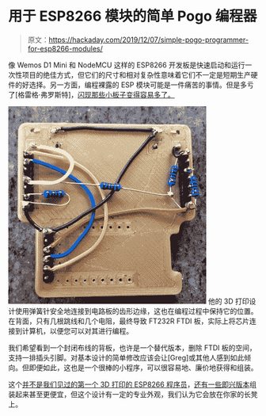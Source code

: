 # 用于 ESP8266 模块的简单 Pogo 编程器

> 原文：<https://hackaday.com/2019/12/07/simple-pogo-programmer-for-esp8266-modules/>

像 Wemos D1 Mini 和 NodeMCU 这样的 ESP8266 开发板是快速启动和运行一次性项目的绝佳方式，但它们的尺寸和相对复杂性意味着它们不一定是短期生产硬件的好选择。另一方面，编程裸露的 ESP 模块可能是一件痛苦的事情。但是多亏了[格雷格·弗罗斯特]，[闪现那些小板子变得容易多了。](https://www.thingiverse.com/thing:3995162)

[![](img/fa4d228cdd57bae373b79ca48e0dc759.png)](https://hackaday.com/wp-content/uploads/2019/11/pogoesp_detail.jpg) 他的 3D 打印设计使用弹簧针安全地连接到电路板的齿形边缘，这也在编程过程中保持它的位置。在背面，只有几根跳线和几个电阻，最终导致 FT232R FTDI 板，实际上将芯片连接到计算机，以便您可以对其进行编程。

我们希望看到一个封闭布线的背板，也许是一个替代版本，删除 FTDI 板的空间，支持一排插头引脚。对基本设计的简单修改应该会让[Greg]或其他人感到如此倾向。但即便如此，这也是一个很棒的小程序，可以很容易地、廉价地获得和组装。

这个[并不是我们见过的第一个 3D 打印的 ESP8266 程序员](https://hackaday.com/2018/03/27/3d-printed-esp8266-programming-jig/)，[还有一些即兴版本](https://hackaday.com/2019/05/18/breakout-board-becomes-pogo-pin-programmer/)组装起来甚至更便宜，但这个设计有一定的专业外观，我们认为它会放在你家的长凳上。